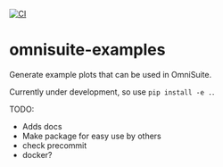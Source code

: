 [![CI](https://github.com/jfdev001/omnisuite-examples/actions/workflows/ci.yml/badge.svg)](https://github.com/jfdev001/omnisuite-examples/actions/workflows/ci.yml) 

# omnisuite-examples

Generate example plots that can be used in OmniSuite.

Currently under development, so use `pip install -e .`.

TODO:
* Adds docs 
* Make package for easy use by others
* check precommit
* docker?
